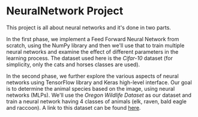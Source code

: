 <h1> NeuralNetwork Project </h1>
This project is all about neural networks and it's done in two parts.


In the first phase, we implement a Feed Forward Neural Network from scratch, using the NumPy library and then we'll use that to train multiple neural networks
and examine the effect of different parameters in the learning process. The dataset used here is the *Cifar-10* dataset 
(for simplicity, only the cats and horses classes are used).

In the second phase, we further explore the various aspects of neural networks using TensorFlow library and Keras high-level interface.
Our goal is to determine the animal species based on the image, using neural networks (MLPs).
We'll use the *Oregon Wildlife Dataset* as our dataset and train a neural network having 4 classes of animals (elk, raven, bald eagle and raccoon).
A link to this dataset can be found [here](https://drive.google.com/file/d/1AdJ0sGSwVrdtskKj27cjf1Q5Vi0zfP0Y/view).

